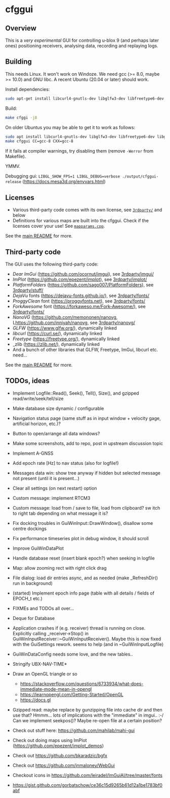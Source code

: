 # cfggui

## Overview

This is a *very experimental* GUI for controlling u-blox 9 (and perhaps later ones) positioning receivers, analysing
data, recording and replaying logs.

## Building

This needs Linux. It won't work on Windoze. We need gcc (>= 8.0, maybe >= 10.0) and GNU libc.
A recent Ubuntu (20.04 or later) should work.

Install dependencies:

```sh
sudo apt-get install libcurl4-gnutls-dev libglfw3-dev libfreetype6-dev libglu1-mesa-dev zlib1g-dev gcc g++ # or libcurl4-openssl-dev
```

Build:

```sh
make cfggi -j8
```

On older Ubuntus you may be able to get it to work as follows:

```sh
sudo apt install libcurl4-gnutls-dev libglfw3-dev libfreetype6-dev libglu1-mesa-dev zlib1g-dev gcc-8 g++-8 # or libcurl4-openssl-dev
make cfggui CC=gcc-8 CXX=gcc-8
```

If it fails at compiler warnings, try disabling them (remove `-Werror` from Makefile).

YMMV.

Debugging gui: `LIBGL_SHOW_FPS=1 LIBGL_DEBUG=verbose ./output/cfggui-release` (<https://docs.mesa3d.org/envvars.html>)

## Licenses

* Various third-party code comes with its own license, see [`3rdparty/`](./3rdparty) and below
* Definitions for various maps are built into the cfggui. Check if the licenses cover your use!
  See [`mapparams.cpp`](./cfggui/stuff/mapparams.cpp).

See the [main README](../README.md) for more.

## Third-party code

The GUI uses the following third-party code:

* _Dear ImGui_ (<https://github.com/ocornut/imgui>), see [3rdparty/imgui/](./3rdparty/imgui/)
* _ImPlot_ (<https://github.com/epezent/implot>), see [3rdparty/implot/](./3rdparty/implot/)
* _PlatformFolders_ (<https://github.com/sago007/PlatformFolders>), see [3rdparty/stuff/](./3rdparty/stuff/)
* _DejaVu_ fonts (<https://dejavu-fonts.github.io/>), see [3rdparty/fonts/](./3rdparty/fonts/)
* _ProggyClean_ font (<https://proggyfonts.net>), see [3rdparty/fonts/](./3rdparty/fonts/)
* _ForkAwesome_ font (<https://forkaweso.me/Fork-Awesome/>), see [3rdparty/fonts/](./3rdparty/fonts/)
* _NanoVG_ (<https://github.com/memononen/nanovg>, L<https://github.com/inniyah/nanovg>, see [3rdparty/nanovg/](./3rdparty/nanovg/)
* _GLFW_ (<https://www.glfw.org/>), dynamically linked
* _libcurl_ (<https://curl.se/>), dynamically linked
* _Freetype_ (<https://freetype.org/>), dynamically linked
* _zlib (<https://zlib.net/>), dynamically linked
* And a bunch of other libraries that GLFW, Freetype, ImGui, libcurl etc. need...

See the [main README](../README.md) for more.

## TODOs, ideas

* Implement Logfile::Read(), Seek(), Tell(), Size(), and gzipped read/write/seek/tell/size
* Make database size dynamic / configurable
* Navigation status page (same stuff as in input window + velocity gage, artificial horizon, etc.)?
* Button to open/arrange all data windows?
* Make some screenshots, add to repo, post in upstream discussion topic
* Implement A-GNSS
* Add epoch rate [Hz] to nav status (also for logfile!)
* Messages data win: show tree anyway if hidden but selected message not present (until it is present...)
* Clear all settings (on next restart) option
* Custom message: implement RTCM3
* Custom message: load from / save to file, load from clipboard? sw itch to right tab depending on what message it is?
* Fix docking troubles in GuiWinInput::DrawWindow(), disallow some centre dockings
* Fix performance timeseries plot in debug window, it should scroll
* Improve GuiWinDataPlot
* Handle database reset (insert blank epoch?) when seeking in logfile
* Map: allow zooming rect with right click drag
* File dialog: load dir entries async, and as needed (make _RefreshDir() run in background)
* (started) Implement epoch info page (table with all details / fields of EPOCH_t etc.)
* FIXMEs and TODOs all over...
* Deque for Database
* Application crashes if (e.g. receiver) thread  is running on close. Explicitly calling _receiver->Stop() in
  GuiWinInputReceiver::~GuiWinInputReceiver(). Maybe this is now fixed with the GuiSettings rework.
  seems to help (and in ~GuiWinInputLogfile)
* GuiWinDataConfig needs some love, and the new tables..
* Stringify UBX-NAV-TIME*
* Draw an OpenGL triangle or so
    - <https://stackoverflow.com/questions/6733934/what-does-immediate-mode-mean-in-opengl>
    - <https://learnopengl.com/Getting-Started/OpenGL>
    - <https://docs.gl>
* Gzipped read: maybe replace by gunzipping file into cache dir and then use that?
  Hmmm... lots of implications with the "immediate" in imgui.. :-/
  Can we implement seekpos()? Maybe re-open file at a certain position?

* Check out stuff here: <https://github.com/mahilab/mahi-gui>
* Check out doing maps using ImPlot (<https://github.com/epezent/implot_demos>)
* Check out <https://github.com/bkaradzic/bgfx>
* Check out <https://github.com/jnmaloney/WebGui>
* Checkout icons in <https://github.com/leiradel/ImGuiAl/tree/master/fonts>
* <https://gist.github.com/gorbatschow/ce36c15d9265b61d12a1be1783bf0abf>

